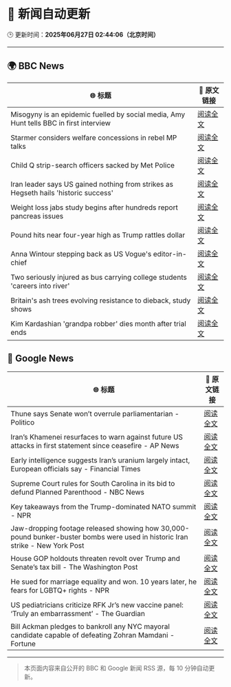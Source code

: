 # 🧠 新闻自动更新

🕒 更新时间：**2025年06月27日 02:44:06（北京时间）**

---

## 🌍 BBC News

| 🌐 标题 | 🔗 原文链接 |
|--------|-------------|
| Misogyny is an epidemic fuelled by social media, Amy Hunt tells BBC in first interview | [阅读全文](https://www.bbc.com/news/articles/c8d64z4rl5ro) |
| Starmer considers welfare concessions in rebel MP talks | [阅读全文](https://www.bbc.com/news/articles/c8731w0d8yvo) |
| Child Q strip-search officers sacked by Met Police | [阅读全文](https://www.bbc.com/news/articles/ce8zyjdj067o) |
| Iran leader says US gained nothing from strikes as Hegseth hails 'historic success' | [阅读全文](https://www.bbc.com/news/articles/cdjxy039ln8o) |
| Weight loss jabs study begins after hundreds report pancreas issues | [阅读全文](https://www.bbc.com/news/articles/c4ged0r1n3wo) |
| Pound hits near four-year high as Trump rattles dollar | [阅读全文](https://www.bbc.com/news/articles/cjrlyve8dq8o) |
| Anna Wintour stepping back as US Vogue's editor-in-chief | [阅读全文](https://www.bbc.com/news/articles/cx2nerz0nn9o) |
| Two seriously injured as bus carrying college students 'careers into river' | [阅读全文](https://www.bbc.com/news/articles/cedgl45wqy4o) |
| Britain's ash trees evolving resistance to dieback, study shows | [阅读全文](https://www.bbc.com/news/articles/cvg45zrex7jo) |
| Kim Kardashian 'grandpa robber' dies month after trial ends | [阅读全文](https://www.bbc.com/news/articles/cy0wdr75kwdo) |

## 📰 Google News

| 🌐 标题 | 🔗 原文链接 |
|--------|-------------|
| Thune says Senate won’t overrule parliamentarian - Politico | [阅读全文](https://news.google.com/rss/articles/CBMirgFBVV95cUxNdGVkS2FfTWp1LXY4SDI5N3ZyWFNxeXpZUkFOV2xMTjJOdkhSenI2UFNaOXFWdGtFVzNsMW8xZVh4c2k5OHYyd1Y2dnZZZGg2SFM5bHNLTFJORnRBN0g0NzZaYk0wekhLRUtzazYwZ01CNFFHOElnR2FzY3BsRGdVcmJnRFdpVXE3N25ZejcyZC13RUhXcnk1X0dYbkhMZl9YQVk0enFobjdaUGVtVFE?oc=5) |
| Iran’s Khamenei resurfaces to warn against future US attacks in first statement since ceasefire - AP News | [阅读全文](https://news.google.com/rss/articles/CBMimgFBVV95cUxPazNFcFM2QTNmQzZtcmszWmVla0lha1E1UjM5LVBVY0FwMDJSSnRGM09pQk9LRTd2Tk4wX0RmV1k5aFJuRUJ5eHhJSlM0VVNNZkRob2Y2R1E1UGJ4MDBFVHd2TFViYk91M1NGallEWjR6R1dNUkxMR2ZqZjhxRk1xYzZvVnB1Yl9XbzlFZVRiMkNXUWk2S180b1Bn?oc=5) |
| Early intelligence suggests Iran’s uranium largely intact, European officials say - Financial Times | [阅读全文](https://news.google.com/rss/articles/CBMicEFVX3lxTE45X3RwT0psN1NMYjR3Y19aUlVmSnFPRmRCN2xyT0NWdmF5VThvMm12LWNPa2lDcFA2SzJTZGlSUUxrV0c0SXMtUkk0S1Y2WndQWTdscHlQVmkwZkxvVmlXSkV0Uzc5aTM3NFhnVTZTVTA?oc=5) |
| Supreme Court rules for South Carolina in its bid to defund Planned Parenthood - NBC News | [阅读全文](https://news.google.com/rss/articles/CBMivwFBVV95cUxOM0tYSlVIOHYxbFh5Wml2LURPU0V4MUIyREFUSnd4VTgxVHBZRnpRakhIanRmMjBtM2xqU0tJTDZhMTlmU0RvWk8zNWFPSV9DOUkxdmxPS0pLTF9JWXVxMlBqNTlkejRNeEY5ai1laUVyRHhzQzlzYXd3Mml4MkpmRzN1VE4yaWlUSTF3bF8yQTlzQ3d5b1ZxSzduQ2wzY0hVUkU3Z3A3eE1XeVlIbnBoTW9yMTNjSXB0emhxaTY4TdIBVkFVX3lxTE1tUzRpQWt5dklGVndoQUFuRHlrM1hZMGdwVTQtNHN2c2xnNHZ5TWFIS1BCOGRPa2NON09HVHB4VndXUmJMR2pxZHR0djR0V0t4N19aeVRB?oc=5) |
| Key takeaways from the Trump-dominated NATO summit - NPR | [阅读全文](https://news.google.com/rss/articles/CBMib0FVX3lxTFBfMlM5ekZMM3o1UGkwSHNLU0dtOUhrZFBNNDZES0lTS1dLTjBVLWx5QUoyTkFuXzFFYUZPNDR5c3JRME9ZUnlNZ0ViNmMtcnlkT1lJaXFLTDFJTnFCOHNMTkNuQUdNWXdRaVVUdHVlMA?oc=5) |
| Jaw-dropping footage released showing how 30,000-pound bunker-buster bombs were used in historic Iran strike - New York Post | [阅读全文](https://news.google.com/rss/articles/CBMiwgFBVV95cUxQaEE0Q3RyRFlHS2pGNGVMcm9zNXg4OERRQkpWSzR4SUNMMlpQc29YOU43S1BPZ2txaFA2TnNCQW0ySEhYQ3JNRDVtNTM1NzgzRnZMNUVtNWM5aWdiQ0lZR0FVMERTWU9VN2ZpYmlxRVlON0ZYQjNKY0dLaFJtazhNUG5SelBhV0hFeVdHRWItQnBWZzhxX1NoX3QxbGZIeVpEOGN5YzBfcnk0d25Ra0F0dGd6X0FJTTZUaXlrQ2FBNWlWQQ?oc=5) |
| House GOP holdouts threaten revolt over Trump and Senate’s tax bill - The Washington Post | [阅读全文](https://news.google.com/rss/articles/CBMijwFBVV95cUxOeTZuVENoTlF2eFJQeDBSRy1KODhOazlDUF93VFMwVDZtWjRsY1lzSm1UdlBncVF2ZUNZN3NRWWFyZUY2NmNOTkMxQUd1aWdVSHVweUFOc1llWnV0cm55WkJmczB0UFMyaWhVY3dPN05WWHZ4b0d3R01tTWVCUXZfMU9FR01oUTRPQk1BTVZyYw?oc=5) |
| He sued for marriage equality and won. 10 years later, he fears for LGBTQ+ rights - NPR | [阅读全文](https://news.google.com/rss/articles/CBMilwFBVV95cUxPd09HQmtKYXV5VzZjVmQyWC1PVl82S1QtWWlyeHRVekI5alFhQS1FeEt0Rkg0NVc0U2k2c0FybGVhdGRacmFURlo3R25XRDRfOXFpbVZRNEk3S0tEM0w2YTNVLUNxMzgyWm1KQ210bElYckMyYy0zSGxwZlF3a2dYWWVUMkFGZGQ2aEZqaWp0ZDI2dW9NMzM4?oc=5) |
| US pediatricians criticize RFK Jr’s new vaccine panel: ‘Truly an embarrassment’ - The Guardian | [阅读全文](https://news.google.com/rss/articles/CBMihgFBVV95cUxONTk4cEtVU3V4Y1J2UkNVWUFvY3JrenhDNDNib0U5MnhSZHZCUkhqQXdhZkFfbFpGdVIwS1pvWndYenQxWERXd0plV1AyTGpNZ3lIVm92a1JydDdmbmNPcDhZc1RaZm44Q3kzNDRuNDhYQzY4d2VRQVV2dkhhQmNzYTRLbGJfZw?oc=5) |
| Bill Ackman pledges to bankroll any NYC mayoral candidate capable of defeating Zohran Mamdani - Fortune | [阅读全文](https://news.google.com/rss/articles/CBMinAFBVV95cUxNblE3bFBPcGdaUWxRRTZnYnpsMTdTeWFEVGMyS1BPWlE5cUYwdnpuTDFmLWwxSExfRWR4bnpwN3ZTRjFiRTUyeTFTS0ZpLXBUbnpQU1NIa2JmaW1EdUxJR3ZQUXFMdHRMS3FxTTlGREpLQ0REY0NDNVNLb1Nxa3RsQUppM1lZWnBKb0g3YnNXckJxQ3NfZndKQlpVSmc?oc=5) |

---
> 本页面内容来自公开的 BBC 和 Google 新闻 RSS 源，每 10 分钟自动更新。